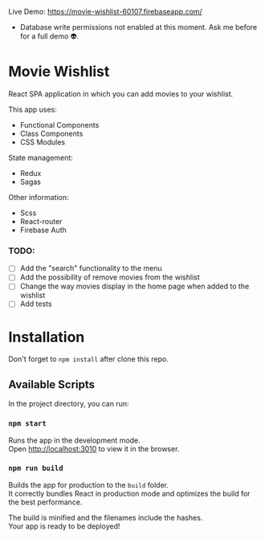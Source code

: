Live Demo: https://movie-wishlist-60107.firebaseapp.com/

* Database write permissions not enabled at this moment. Ask me before for a full demo :alien:.

# Movie Wishlist 
React SPA application in which you can add movies to your wishlist.

This app uses:
- Functional Components
- Class Components
- CSS Modules

State management:
- Redux
- Sagas

Other information:
- Scss
- React-router
- Firebase Auth

### TODO:
- [ ] Add the "search" functionality to the menu
- [ ] Add the possibility of remove movies from the wishlist
- [ ] Change the way movies display in the home page when added to the wishlist
- [ ] Add tests

# Installation
Don't forget to `npm install` after clone this repo.

## Available Scripts

In the project directory, you can run:

### `npm start`

Runs the app in the development mode.<br>
Open [http://localhost:3010](http://localhost:3010) to view it in the browser.

### `npm run build`

Builds the app for production to the `build` folder.<br>
It correctly bundles React in production mode and optimizes the build for the best performance.

The build is minified and the filenames include the hashes.<br>
Your app is ready to be deployed!
